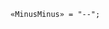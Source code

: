 <!-- This file is generated automatically by infrastructure scripts. Please don't edit by hand. -->

```{ .ebnf .slang-ebnf #MinusMinus }
«MinusMinus» = "--";
```
